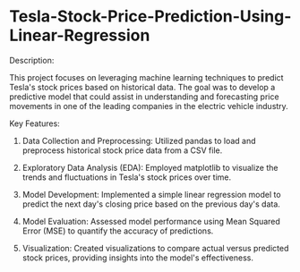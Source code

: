 # Tesla-Stock-Price-Prediction-Using-Linear-Regression

Description:

This project focuses on leveraging machine learning techniques to predict Tesla's stock prices based on historical data. The goal was to develop a predictive model that could assist in understanding and forecasting price movements in one of the leading companies in the electric vehicle industry.

Key Features:

1. Data Collection and Preprocessing: Utilized pandas to load and preprocess historical stock price data from a CSV file.

2. Exploratory Data Analysis (EDA): Employed matplotlib to visualize the trends and fluctuations in Tesla's stock prices over time.

3. Model Development: Implemented a simple linear regression model to predict the next day's closing price based on the previous day's data.

4. Model Evaluation: Assessed model performance using Mean Squared Error (MSE) to quantify the accuracy of predictions.

5. Visualization: Created visualizations to compare actual versus predicted stock prices, providing insights into the model's effectiveness.

